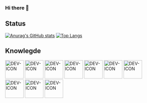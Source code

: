### Hi there 👋

## Status

[![Anurag's GitHub stats](https://github-readme-stats.vercel.app/api?username=rickalves&show_icons=true&theme=highcontrast)](https://github.com/rickalves/github-readme-stats)
[![Top Langs](https://github-readme-stats.vercel.app/api/top-langs/?username=rickalves&theme=highcontrast&layout=compact)](https://github.com/rickalves/github-readme-stats)

## Knowlegde

<div style="display:inline-block">
  <img title="HTML5" alt="DEV-ICON" height="60" width="60" src="https://cdn.jsdelivr.net/gh/devicons/devicon/icons/html5/html5-original.svg" />
  <img title="CSS3" alt="DEV-ICON" height="60" width="60" src="https://cdn.jsdelivr.net/gh/devicons/devicon/icons/css3/css3-original.svg" />
  <img title="JAVASCRIPT" alt="DEV-ICON" height="60" width="60" src="https://cdn.jsdelivr.net/gh/devicons/devicon/icons/javascript/javascript-original.svg" />
  <img title="NODEJS" alt="DEV-ICON" height="60" width="60" src="https://cdn.jsdelivr.net/gh/devicons/devicon/icons/nodejs/nodejs-original.svg" />
  <img title="REACT" alt="DEV-ICON" height="60" width="60" src="https://cdn.jsdelivr.net/gh/devicons/devicon/icons/react/react-original.svg" />
  <img title="BOOTSTRAP" alt="DEV-ICON" height="60" width="60" src="https://cdn.jsdelivr.net/gh/devicons/devicon/icons/bootstrap/bootstrap-plain.svg" />
  <img title="WEBPACK" alt="DEV-ICON" height="60" width="60" src="https://cdn.jsdelivr.net/gh/devicons/devicon/icons/webpack/webpack-original.svg"/>
  <img title="JAVASCRIPT" alt="DEV-ICON" height="60" width="60" src="https://cdn.jsdelivr.net/gh/devicons/devicon/icons/html5/html5-original.svg" />
  <img title="JAVASCRIPT" alt="DEV-ICON" height="60" width="60" src="https://cdn.jsdelivr.net/gh/devicons/devicon/icons/html5/html5-original.svg" />
  <img title="JAVASCRIPT" alt="DEV-ICON" height="60" width="60" src="https://cdn.jsdelivr.net/gh/devicons/devicon/icons/html5/html5-original.svg" />
</div>

<!--
**rickalves/rickalves** is a ✨ _special_ ✨ repository because its `README.md` (this file) appears on your GitHub profile.

Here are some ideas to get you started:

- 🔭 I’m currently working on ...
- 🌱 I’m currently learning ...
- 👯 I’m looking to collaborate on ...
- 🤔 I’m looking for help with ...
- 💬 Ask me about ...
- 📫 How to reach me: ...
- 😄 Pronouns: ...
- ⚡ Fun fact: ...
-->
